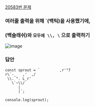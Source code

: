 [20583번 문제](https://www.acmicpc.net/problem/25083)  

### 여러줄 출력을 위해 `(백틱)을 사용했기에, 
### \(백슬래쉬)와 `모두에 \\, \` 으로 출력하기

![image](https://user-images.githubusercontent.com/49461207/178151726-88dd653b-0e4d-4148-a32c-fd672438eef9.png)  

### 답안
```
const sprout = `         ,r'"7 
r\`-_   ,'  ,/ 
 \\. ". L_r' 
   \`~\\/ 
      | 
      |`;

console.log(sprout);
```
